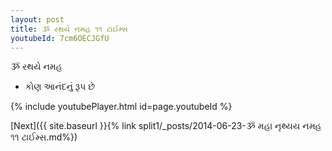 ```yaml
---
layout: post
title: ૐ રથયે નમહ ૧૧ ટાઈમ્સ
youtubeId: 7cm6OECJGfU
---
```

 
 
 ૐ રથયે નમહ  
 
 -  કોણ આનંદનું રૂપ છે 
 
  
 
  
 
 
 
 
 
 


{% include youtubePlayer.html id=page.youtubeId %}
 
[Next]({{ site.baseurl }}{% link  split1/_posts/2014-06-23-ૐ મહા નૃથ્યય નમહ ૧૧ ટાઈમ્સ.md%})
 
